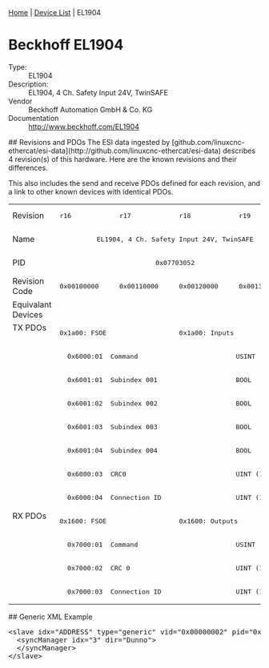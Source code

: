 <div class="nav"><a href="/esi-data">Home</a> | <a href="/esi-data/devices">Device List</a> | EL1904</div>

#  Beckhoff EL1904

<dl>
  <dt>Type:</dt><dd>EL1904</dd>
  <dt>Description:</dt><dd>EL1904, 4 Ch. Safety Input 24V, TwinSAFE</dd>
  <dt>Vendor</dt><dd>Beckhoff Automation GmbH & Co. KG</dd>
  <dt>Documentation</dt><dd><a href="http://www.beckhoff.com/EL1904">http://www.beckhoff.com/EL1904</a></dd>
</dl>
## Revisions and PDOs
The ESI data ingested by [github.com/linuxcnc-ethercat/esi-data](http://github.com/linuxcnc-ethercat/esi-data) describes 4 revision(s) of this hardware.  Here are the known revisions and their differences.

This also includes the send and receive PDOs defined for each revision, and a link to other known devices with identical PDOs.

<table>
<tr >
<td class="first">Revision</td>
<td ><pre>r16</pre></td>
<td ><pre>r17</pre></td>
<td ><pre>r18</pre></td>
<td ><pre>r19</pre></td>
</tr>
<tr >
<td class="first">Name</td>
<td  colspan=4 align="center"><pre>EL1904, 4 Ch. Safety Input 24V, TwinSAFE</pre></td>
</tr>
<tr >
<td class="first">PID</td>
<td  colspan=4 align="center"><pre>0x07703052</pre></td>
</tr>
<tr >
<td class="first">Revision Code</td>
<td ><pre>0x00100000</pre></td>
<td ><pre>0x00110000</pre></td>
<td ><pre>0x00120000</pre></td>
<td ><pre>0x00130000</pre></td>
</tr>
<tr >
<td class="first">Equivalant Devices</td>
<td  colspan=4 align="center"></td>
</tr>
<tr class="txpdo pdosection">
<td class="first" rowspan=8 valign=top>TX PDOs</td>
<td colspan=2 align="left"><pre>0x1a00: FSOE</pre></td>
<td colspan=2 align="left"><pre>0x1a00: Inputs</pre></td>
<td></td>
</tr>
<tr class="txpdo">
<td  colspan=4 align="left"><pre>  0x6000:01  Command                         USINT (8 bits)</pre></td>
</tr>
<tr class="txpdo">
<td  colspan=4 align="left"><pre>  0x6001:01  Subindex 001                    BOOL</pre></td>
</tr>
<tr class="txpdo">
<td  colspan=4 align="left"><pre>  0x6001:02  Subindex 002                    BOOL</pre></td>
</tr>
<tr class="txpdo">
<td  colspan=4 align="left"><pre>  0x6001:03  Subindex 003                    BOOL</pre></td>
</tr>
<tr class="txpdo">
<td  colspan=4 align="left"><pre>  0x6001:04  Subindex 004                    BOOL</pre></td>
</tr>
<tr class="txpdo">
<td  colspan=4 align="left"><pre>  0x6000:03  CRC0                            UINT (16 bits)</pre></td>
</tr>
<tr class="txpdo">
<td  colspan=4 align="left"><pre>  0x6000:04  Connection ID                   UINT (16 bits)</pre></td>
</tr>
<tr class="rxpdo pdosection">
<td class="first" rowspan=4 valign=top>RX PDOs</td>
<td colspan=2 align="left"><pre>0x1600: FSOE</pre></td>
<td colspan=2 align="left"><pre>0x1600: Outputs</pre></td>
<td></td>
</tr>
<tr class="rxpdo">
<td  colspan=4 align="left"><pre>  0x7000:01  Command                         USINT (8 bits)</pre></td>
</tr>
<tr class="rxpdo">
<td  colspan=4 align="left"><pre>  0x7000:02  CRC 0                           UINT (16 bits)</pre></td>
</tr>
<tr class="rxpdo">
<td  colspan=4 align="left"><pre>  0x7000:03  Connection ID                   UINT (16 bits)</pre></td>
</tr>
</table>
## Generic XML Example
<pre class="xml">
&lt;slave idx="ADDRESS" type="generic" vid="0x00000002" pid="0x07703052" configPdos="true"&gt;
  &lt;syncManager idx="3" dir="Dunno"&gt;
  &lt;/syncManager&gt;
&lt;/slave&gt;
</pre>
